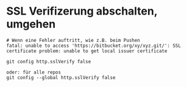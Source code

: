 # SSL Verifizerung abschalten, umgehen 

```
# Wenn eine Fehler auftritt, wie z.B. beim Pushen 
fatal: unable to access 'https://bitbucket.org/xy/xyz.git/': SSL certificate problem: unable to get local issuer certificate

git config http.sslVerify false

oder: für alle repos
git config --global http.sslVerify false
```

